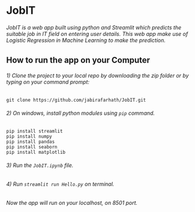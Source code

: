 # JobIT
###### JobIT is a web app built using python and Streamlit which predicts the suitable job in IT field on entering user details. This web app make use of Logistic Regression in Machine Learning to make the prediction. 

## How to run the app on your Computer

###### 1) Clone the project to your local repo by downloading the zip folder or by typing on your command prompt:
```
git clone https://github.com/jabirafarhath/JobIT.git

```
###### 2) On windows, install python modules using `pip` command.

```
pip install streamlit
pip install numpy
pip install pandas
pip install seaborn
pip install matplotlib

```
###### 3) Run the `JobIT.ipynb` file. 
###### 4) Run `streamlit run Hello.py` on terminal.
###### Now the app will run on your localhost, on 8501 port.
